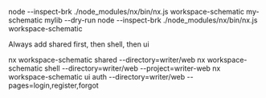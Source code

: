 node --inspect-brk ./node_modules/nx/bin/nx.js workspace-schematic my-schematic mylib --dry-run
node --inspect-brk ./node_modules/nx/bin/nx.js workspace-schematic 



Always add shared first, then shell, then ui

nx workspace-schematic shared --directory=writer/web
nx workspace-schematic shell --directory=writer/web --project=writer-web 
nx workspace-schematic ui auth --directory=writer/web --pages=login,register,forgot
